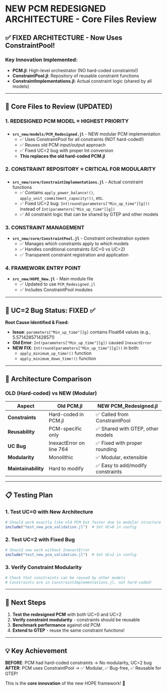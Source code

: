 # NEW PCM REDESIGNED ARCHITECTURE - Core Files Review

## ✅ FIXED ARCHITECTURE - Now Uses ConstraintPool! 

### **Key Innovation Implemented:**
- **PCM.jl**: High-level orchestrator (NO hard-coded constraints!)
- **ConstraintPool.jl**: Repository of reusable constraint functions  
- **ConstraintImplementations.jl**: Actual constraint logic (shared by all models)

---

## 🔧 Core Files to Review (UPDATED)

### 1. **REDESIGNED PCM MODEL** ⭐ **HIGHEST PRIORITY**
- **`src_new/models/PCM_Redesigned.jl`** - NEW modular PCM implementation
  - ✅ Uses ConstraintPool for all constraints (NOT hard-coded!)
  - ✅ Reuses old PCM input/output approach
  - ✅ Fixed UC=2 bug with proper Int conversion
  - **This replaces the old hard-coded PCM.jl**

### 2. **CONSTRAINT REPOSITORY** ⭐ **CRITICAL FOR MODULARITY**
- **`src_new/core/ConstraintImplementations.jl`** - Actual constraint functions
  - ✅ Contains `apply_power_balance!()`, `apply_unit_commitment_capacity!()`, etc.
  - ✅ Fixed UC=2 bug: `Int(round(parameters["Min_up_time"][g]))` instead of `Int(parameters["Min_up_time"][g])`
  - ✅ All constraint logic that can be shared by GTEP and other models

### 3. **CONSTRAINT MANAGEMENT**
- **`src_new/core/ConstraintPool.jl`** - Constraint orchestration system
  - ✅ Manages which constraints apply to which models
  - ✅ Handles conditional constraints (UC=0 vs UC=2)
  - ✅ Transparent constraint registration and application

### 4. **FRAMEWORK ENTRY POINT**
- **`src_new/HOPE_New.jl`** - Main module file
  - ✅ Updated to use `PCM_Redesigned.jl`
  - ✅ Includes ConstraintPool modules

---

## 🐛 UC=2 Bug Status: **FIXED** ✅

**Root Cause Identified & Fixed:**
- **Issue**: `parameters["Min_up_time"][g]` contains Float64 values (e.g., 5.571428571428571)
- **Old Error**: `Int(parameters["Min_up_time"][g])` caused `InexactError`
- **NEW FIX**: `Int(round(parameters["Min_up_time"][g]))` in both:
  - `apply_minimum_up_time!()` function
  - `apply_minimum_down_time!()` function

---

## 🔄 Architecture Comparison

### **OLD (Hard-coded) vs NEW (Modular)**

| Aspect | Old PCM.jl | NEW PCM_Redesigned.jl |
|--------|-------------|------------------------|
| **Constraints** | Hard-coded in PCM.jl | ✅ Called from ConstraintPool |
| **Reusability** | PCM-specific only | ✅ Shared with GTEP, other models |
| **UC Bug** | InexactError on line 764 | ✅ Fixed with proper rounding |
| **Modularity** | Monolithic | ✅ Modular, extensible |
| **Maintainability** | Hard to modify | ✅ Easy to add/modify constraints |

---

## 📋 Testing Plan

### **1. Test UC=0 with New Architecture**
```julia
# Should work exactly like old PCM but faster due to modular structure
include("test_new_pcm_validation.jl")  # Set UC=0 in config
```

### **2. Test UC=2 with Fixed Bug**
```julia
# Should now work without InexactError
include("test_new_pcm_validation.jl")  # Set UC=2 in config  
```

### **3. Verify Constraint Modularity**
```julia
# Check that constraints can be reused by other models
# Constraints are in ConstraintImplementations.jl, not hard-coded!
```

---

## 🎯 Next Steps

1. **Test the redesigned PCM** with both UC=0 and UC=2
2. **Verify constraint modularity** - constraints should be reusable
3. **Benchmark performance** against old PCM
4. **Extend to GTEP** - reuse the same constraint functions!

---

## 💡 Key Achievement

**BEFORE**: PCM had hard-coded constraints → No modularity, UC=2 bug  
**AFTER**: PCM uses ConstraintPool → ✅ Modular, ✅ Bug-free, ✅ Reusable for GTEP!

This is the **core innovation** of the new HOPE framework! 🚀

